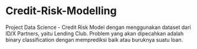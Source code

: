 # Credit-Risk-Modelling
Project Data Science - Credit Risk Model dengan menggunakan dataset dari ID/X Partners, yaitu Lending Club. Problem yang akan dipecahkan adalah binary classification dengan memprediksi baik atau buruknya suatu loan.
